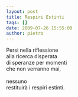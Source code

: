 ```yaml
---
layout: post
title: Respiri Estinti
tags: []
date: 2009-07-26 15:55:00
author: pietro
---
```

Persi nella riflessione<br/>alla ricerca disperata<br/>di speranze per momenti<br/>che non verranno mai,<br/><br/>nessuno<br/>restituirà i respiri estinti.
